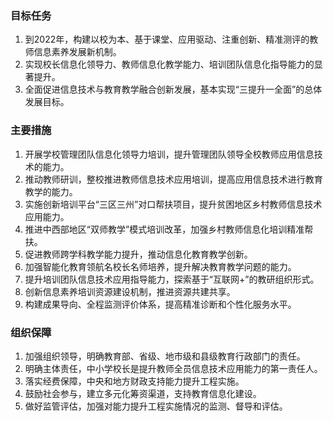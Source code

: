 ### 目标任务
1. 到2022年，构建以校为本、基于课堂、应用驱动、注重创新、精准测评的教师信息素养发展新机制。
2. 实现校长信息化领导力、教师信息化教学能力、培训团队信息化指导能力的显著提升。
3. 全面促进信息技术与教育教学融合创新发展，基本实现“三提升一全面”的总体发展目标。

### 主要措施
1. 开展学校管理团队信息化领导力培训，提升管理团队领导全校教师应用信息技术的能力。
2. 推动教师研训，整校推进教师信息技术应用培训，提高应用信息技术进行教育教学的能力。
3. 实施创新培训平台“三区三州”对口帮扶项目，提升贫困地区乡村教师信息技术应用能力。
4. 推进中西部地区“双师教学”模式培训改革，加强乡村教师信息化培训精准帮扶。
5. 促进教师跨学科教学能力提升，推动信息化教育教学创新。
6. 加强智能化教育领航名校长名师培养，提升解决教育教学问题的能力。
7. 提升培训团队信息技术应用指导能力，探索基于“互联网+”的教研组织形式。
8. 创新信息素养培训资源建设机制，推进资源共建共享。
9. 构建成果导向、全程监测评价体系，提高精准诊断和个性化服务水平。

### 组织保障
1. 加强组织领导，明确教育部、省级、地市级和县级教育行政部门的责任。
2. 明确主体责任，中小学校长是提升教师全员信息技术应用能力的第一责任人。
3. 落实经费保障，中央和地方财政支持能力提升工程实施。
4. 鼓励社会参与，建立多元化筹资渠道，支持教育信息化建设。
5. 做好监管评估，加强对能力提升工程实施情况的监测、督导和评估。